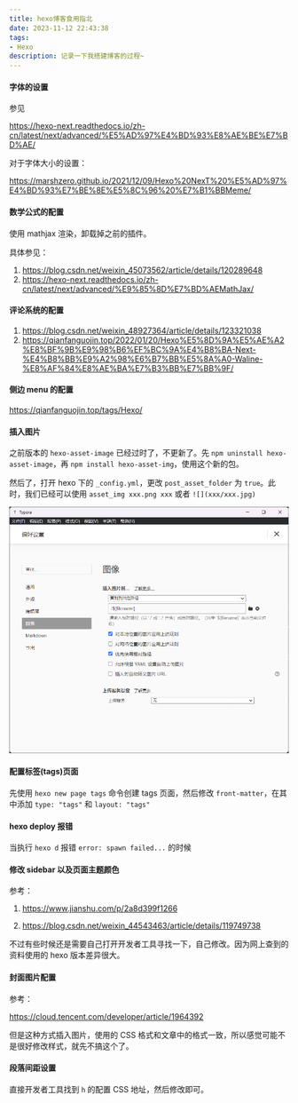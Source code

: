 ```yaml
---
title: hexo博客食用指北
date: 2023-11-12 22:43:38
tags: 
- Hexo
description: 记录一下我搭建博客的过程~
---
```


#### 字体的设置

参见 

https://hexo-next.readthedocs.io/zh-cn/latest/next/advanced/%E5%AD%97%E4%BD%93%E8%AE%BE%E7%BD%AE/

对于字体大小的设置：

https://marshzero.github.io/2021/12/09/Hexo%20NexT%20%E5%AD%97%E4%BD%93%E7%BE%8E%E5%8C%96%20%E7%B1%BBMeme/

#### 数学公式的配置

使用 mathjax 渲染，卸载掉之前的插件。

具体参见：

1. https://blog.csdn.net/weixin_45073562/article/details/120289648
2. https://hexo-next.readthedocs.io/zh-cn/latest/next/advanced/%E9%85%8D%E7%BD%AEMathJax/

#### 评论系统的配置

1. https://blog.csdn.net/weixin_48927364/article/details/123321038
2. https://qianfanguojin.top/2022/01/20/Hexo%E5%8D%9A%E5%AE%A2%E8%BF%9B%E9%98%B6%EF%BC%9A%E4%B8%BA-Next-%E4%B8%BB%E9%A2%98%E6%B7%BB%E5%8A%A0-Waline-%E8%AF%84%E8%AE%BA%E7%B3%BB%E7%BB%9F/

#### 侧边 menu 的配置

https://qianfanguojin.top/tags/Hexo/

#### 插入图片

之前版本的 `hexo-asset-image` 已经过时了，不更新了。先 `npm uninstall hexo-asset-image`，再 `npm install hexo-asset-img`，使用这个新的包。

然后了，打开 hexo 下的 `_config.yml`，更改 `post_asset_folder` 为 `true`。此时，我们已经可以使用 `asset_img xxx.png xxx` 或者 `![](xxx/xxx.jpg)`

![image-20231117222747974](hexo博客食用指北/image-20231117222747974.png)

#### 配置标签(tags)页面

先使用 `hexo new page tags` 命令创建 tags 页面，然后修改 `front-matter`，在其中添加 `type: "tags"` 和 `layout: "tags"`

#### hexo deploy 报错

当执行 `hexo d` 报错 `error: spawn failed...` 的时候

#### 修改 sidebar 以及页面主题颜色

参考：

1. https://www.jianshu.com/p/2a8d399f1266

2. https://blog.csdn.net/weixin_44543463/article/details/119749738

不过有些时候还是需要自己打开开发者工具寻找一下，自己修改。因为网上查到的资料使用的 hexo 版本差异很大。

#### 封面图片配置

参考：

https://cloud.tencent.com/developer/article/1964392

但是这种方式插入图片，使用的 CSS 格式和文章中的格式一致，所以感觉可能不是很好修改样式，就先不搞这个了。

#### 段落间距设置

直接开发者工具找到 `h` 的配置 CSS 地址，然后修改即可。